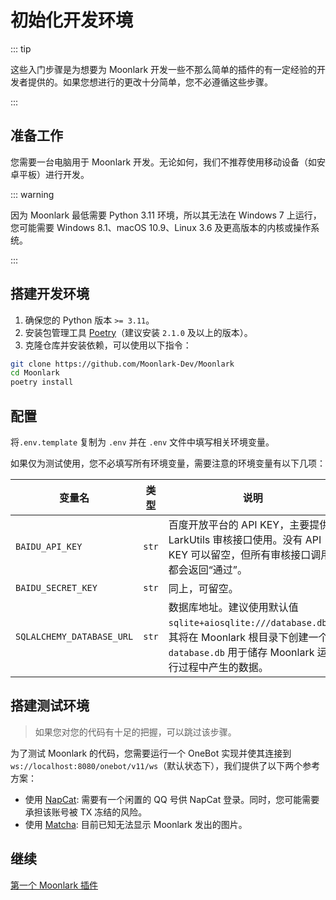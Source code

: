 # 初始化开发环境

::: tip

这些入门步骤是为想要为 Moonlark 开发一些不那么简单的插件的有一定经验的开发者提供的。如果您想进行的更改十分简单，您不必遵循这些步骤。

:::

## 准备工作

您需要一台电脑用于 Moonlark 开发。无论如何，我们不推荐使用移动设备（如安卓平板）进行开发。

::: warning

因为 Moonlark 最低需要 Python 3.11 环境，所以其无法在 Windows 7 上运行，您可能需要 Windows 8.1、macOS 10.9、Linux 3.6 及更高版本的内核或操作系统。

:::


## 搭建开发环境

1. 确保您的 Python 版本 `>= 3.11`。
2. 安装包管理工具 [Poetry][1]（建议安装 `2.1.0` 及以上的版本）。
3. 克隆仓库并安装依赖，可以使用以下指令：

```bash
git clone https://github.com/Moonlark-Dev/Moonlark
cd Moonlark
poetry install
```

## 配置

将`.env.template` 复制为 `.env` 并在 `.env` 文件中填写相关环境变量。

如果仅为测试使用，您不必填写所有环境变量，需要注意的环境变量有以下几项：

| 变量名           | 类型  | 说明            |
|-----------------|-------|-----------------|
| `BAIDU_API_KEY` | `str` | 百度开放平台的 API KEY，主要提供 LarkUtils 审核接口使用。没有 API KEY 可以留空，但所有审核接口调用都会返回“通过”。 |
| `BAIDU_SECRET_KEY` | `str` | 同上，可留空。 |
| `SQLALCHEMY_DATABASE_URL` | `str` | 数据库地址。建议使用默认值 `sqlite+aiosqlite:///database.db`，其将在 Moonlark 根目录下创建一个 `database.db` 用于储存 Moonlark 运行过程中产生的数据。 |

## 搭建测试环境

> 如果您对您的代码有十足的把握，可以跳过该步骤。

为了测试 Moonlark 的代码，您需要运行一个 OneBot 实现并使其连接到 `ws://localhost:8080/onebot/v11/ws`（默认状态下），我们提供了以下两个参考方案：

- 使用 [NapCat](https://napneko.github.io/guide/start-install): 需要有一个闲置的 QQ 号供 NapCat 登录。同时，您可能需要承担该账号被 TX 冻结的风险。
- 使用 [Matcha](https://github.com/A-kirami/matcha): 目前已知无法显示 Moonlark 发出的图片。

## 继续

[第一个 Moonlark 插件][3]

[1]: https://python-poetry.org/docs/
[3]: first-plugin.md

